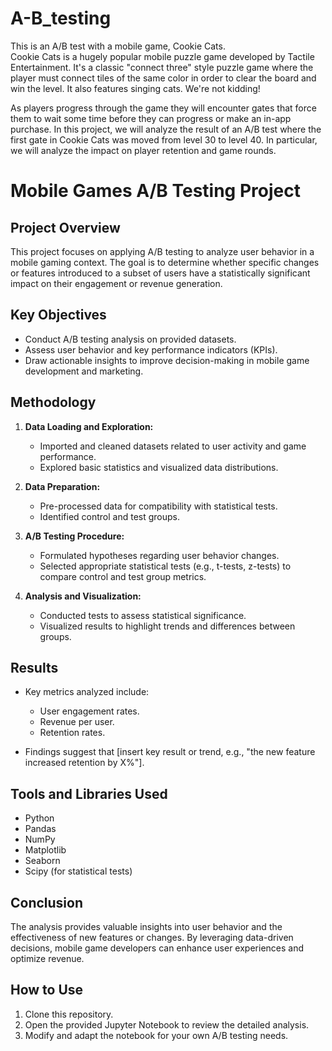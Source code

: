 # A-B_testing
This is an A/B test with a mobile game, Cookie Cats. \
Cookie Cats is a hugely popular mobile puzzle game developed by Tactile Entertainment. It's a classic "connect three" style puzzle game where the player must connect tiles of the same color in order to clear the board and win the level. It also features singing cats. We're not kidding!

As players progress through the game they will encounter gates that force them to wait some time before they can progress or make an in-app purchase. In this project, we will analyze the result of an A/B test where the first gate in Cookie Cats was moved from level 30 to level 40. In particular, we will analyze the impact on player retention and game rounds.


# Mobile Games A/B Testing Project

## Project Overview

This project focuses on applying A/B testing to analyze user behavior in a mobile gaming context. The goal is to determine whether specific changes or features introduced to a subset of users have a statistically significant impact on their engagement or revenue generation.

## Key Objectives

- Conduct A/B testing analysis on provided datasets.
- Assess user behavior and key performance indicators (KPIs).
- Draw actionable insights to improve decision-making in mobile game development and marketing.

## Methodology

1. **Data Loading and Exploration:**
   - Imported and cleaned datasets related to user activity and game performance.
   - Explored basic statistics and visualized data distributions.

2. **Data Preparation:**
   - Pre-processed data for compatibility with statistical tests.
   - Identified control and test groups.

3. **A/B Testing Procedure:**
   - Formulated hypotheses regarding user behavior changes.
   - Selected appropriate statistical tests (e.g., t-tests, z-tests) to compare control and test group metrics.

4. **Analysis and Visualization:**
   - Conducted tests to assess statistical significance.
   - Visualized results to highlight trends and differences between groups.

## Results

- Key metrics analyzed include:
  - User engagement rates.
  - Revenue per user.
  - Retention rates.

- Findings suggest that [insert key result or trend, e.g., "the new feature increased retention by X%"].

## Tools and Libraries Used

- Python
- Pandas
- NumPy
- Matplotlib
- Seaborn
- Scipy (for statistical tests)

## Conclusion

The analysis provides valuable insights into user behavior and the effectiveness of new features or changes. By leveraging data-driven decisions, mobile game developers can enhance user experiences and optimize revenue.

## How to Use

1. Clone this repository.
2. Open the provided Jupyter Notebook to review the detailed analysis.
3. Modify and adapt the notebook for your own A/B testing needs.


